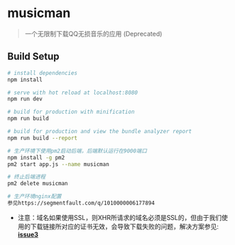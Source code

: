 # musicman

> 一个无限制下载QQ无损音乐的应用 (Deprecated)

## Build Setup

``` bash
# install dependencies
npm install

# serve with hot reload at localhost:8080
npm run dev

# build for production with minification
npm run build

# build for production and view the bundle analyzer report
npm run build --report

# 生产环境下使用pm2启动后端，后端默认运行在9000端口
npm install -g pm2
pm2 start app.js --name musicman

# 终止后端进程
pm2 delete musicman

# 生产环境nginx配置
参见https://segmentfault.com/q/1010000006177894
```
+ 注意：域名如果使用SSL，则XHR所请求的域名必须是SSL的，但由于我们使用的下载链接所对应的证书无效，会导致下载失败的问题，解决方案参见: [**issue3**](https://github.com/mzz2017/musicman/issues/3) 
